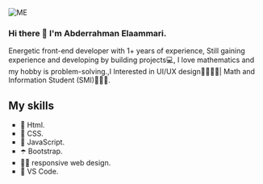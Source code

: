 ![ME](https://user-images.githubusercontent.com/94912743/173257118-557da417-8e85-4a6a-8c11-9fe01b0b2772.png)

### Hi there 👋 I'm Abderrahman Elaammari.

Energetic front-end developer with 1+ years of experience, Still gaining experience and developing by building projects💻, I love mathematics and my hobby is problem-solving.,I Interested in UI/UX design👨🏻‍💻✨| Math and Information Student (SMI)👨🏻‍🎓.

## My skills
<ul type="Square">
  <li>🦀 Html.</li>
  <li>🐳 CSS.</li>
  <li>🐥 JavaScript.</li>
  <li>☂️ Bootstrap.</li>
  <li>🤳🏼 responsive web design.</li>
  <li>💙 VS Code.</li>
</ul>
